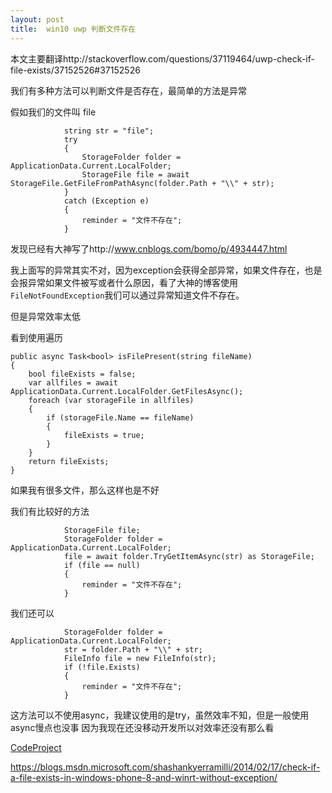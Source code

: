 ```yaml
---
layout: post
title:  win10 uwp 判断文件存在 
---
```


本文主要翻译http://stackoverflow.com/questions/37119464/uwp-check-if-file-exists/37152526#37152526

我们有多种方法可以判断文件是否存在，最简单的方法是异常
<!--more-->

假如我们的文件叫 file

```
            string str = "file";
            try
            {
                StorageFolder folder = ApplicationData.Current.LocalFolder;
                StorageFile file = await StorageFile.GetFileFromPathAsync(folder.Path + "\\" + str);
            }
            catch (Exception e)
            {
                reminder = "文件不存在";
            }
```

发现已经有大神写了http://www.cnblogs.com/bomo/p/4934447.html

我上面写的异常其实不对，因为exception会获得全部异常，如果文件存在，也是会报异常如果文件被写或者什么原因，看了大神的博客使用`FileNotFoundException`我们可以通过异常知道文件不存在。

但是异常效率太低

看到使用遍历

```
public async Task<bool> isFilePresent(string fileName)
{ 
    bool fileExists = false;
    var allfiles = await ApplicationData.Current.LocalFolder.GetFilesAsync();
    foreach (var storageFile in allfiles)
    {
        if (storageFile.Name == fileName)
        {
            fileExists = true;
        }
    }
    return fileExists;
}
```

如果我有很多文件，那么这样也是不好

我们有比较好的方法

```
            StorageFile file;
            StorageFolder folder = ApplicationData.Current.LocalFolder;
            file = await folder.TryGetItemAsync(str) as StorageFile;
            if (file == null)
            {
                reminder = "文件不存在";
            }
```

我们还可以

```
            StorageFolder folder = ApplicationData.Current.LocalFolder;
            str = folder.Path + "\\" + str;
            FileInfo file = new FileInfo(str);
            if (!file.Exists)
            {
                reminder = "文件不存在";
            }
```

这方法可以不使用async，我建议使用的是try，虽然效率不知，但是一般使用async慢点也没事 因为我现在还没移动开发所以对效率还没有那么看

<a href="http://www.codeproject.com/script/Articles/BlogFeedList.aspx?amid=12520573" rel="tag">CodeProject</a>

https://blogs.msdn.microsoft.com/shashankyerramilli/2014/02/17/check-if-a-file-exists-in-windows-phone-8-and-winrt-without-exception/


